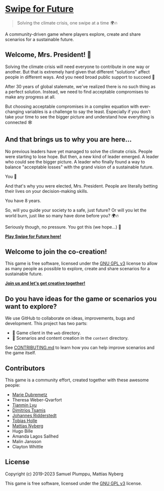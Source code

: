 # [Swipe for Future](https://swipeforfuture.com)

> Solving the climate crisis, one swipe at a time 🌍🔥

A community-driven game where players explore, create and share scenarios for a sustainable future.

## Welcome, Mrs. President! 🖖

Solving the climate crisis will need everyone to contribute in one way or another. But that is extremely hard given that different "solutions" affect people in different ways. And you need broad public support to succeed 🧩

After 30 years of global stalemate, we've realized there is no such thing as a perfect solution. Instead, we need to find acceptable compromises to make any progress at all.

But choosing acceptable compromises in a complex equation with ever-changing variables is a challenge to say the least. Especially if you don't take your time to see the bigger picture and understand how everything is connected 🕸

## And that brings us to why you are here...

No previous leaders have yet managed to solve the climate crisis. People were starting to lose hope. But then, a new kind of leader emerged. A leader who could see the bigger picture. A leader who finally found a way to balance "acceptable losses" with the grand vision of a sustainable future.

You 🙋‍

And that's why you were elected, Mrs. President. People are literally betting their lives on your decision-making skills.

You have 8 years.

So, will you guide your society to a safe, just future? Or will you let the world burn, just like so many have done before you? 🌍🔥

Seriously though, no pressure. You got this (we hope...) 😬

**[Play Swipe for Future here!](https://swipeforfuture.com)**

## Welcome to join the co-creation!

This game is free software, licensed under the [GNU GPL v3](./LICENSE) license to allow as many people as possible to explore, create and share scenarios for a sustainable future.

**[Join us and let's get creative together!](./docs/CONTRIBUTING.md)**

## Do you have ideas for the game or scenarios you want to explore?

We use GitHub to collaborate on ideas, improvements, bugs and development. This project has two parts:

-   📱 Game client in the `web` directory.
-   📝 Scenarios and content creation in the `content` directory.

See [CONTRIBUTING.md](./docs/CONTRIBUTING.md) to learn how you can help improve scenarios and the game itself.

## Contributors

This game is a community effort, created together with these awesome people:

-   [Marie Dubremetz](https://github.com/mardub1635)
-   Theresa Weber-Qvarfort
-   [Tianmin Lyu](http://github.com/thecrossed)
-   [Dimitrios Tsamis](https://github.com/dtsamis)
-   [Johannes Ridderstedt](https://github.com/johannesl)
-   [Tobias Holle](https://twitter.com/tobias_holle)
-   [Mattias Nyberg](https://github.com/Muthaias)
-   Hugo Bille
-   Amanda Lagos Sallhed
-   Malin Jansson
-   Clayton Whittle

## License

Copyright (c) 2019-2023 Samuel Plumppu, Mattias Nyberg

This game is free software, licensed under the [GNU GPL v3](./LICENSE) license.

